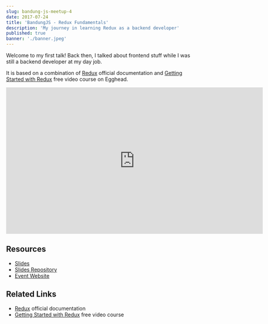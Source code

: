 ```yaml
---
slug: bandung-js-meetup-4
date: 2017-07-24
title: 'BandungJS - Redux Fundamentals'
description: 'My journey in learning Redux as a backend developer'
published: true
banner: './banner.jpeg'
---
```


Welcome to my first talk! Back then, I talked about frontend stuff while I was still a backend developer at my day job.

It is based on a combination of [Redux](http://redux.js.org/) official documentation and [Getting Started with Redux](https://egghead.io/courses/getting-started-with-redux) free video course on Egghead.

<iframe width="700" height="400" src="https://www.youtube.com/embed/-lZiYHNw25k" frameborder="0" allow="accelerometer; autoplay; encrypted-media; gyroscope; picture-in-picture" allowfullscreen></iframe>

## Resources

- [Slides](https://redux-fundamentals.surge.sh/)
- [Slides Repository](https://github.com/zainfathoni/redux-fundamentals)
- [Event Website](https://www.meetup.com/BandungJS/events/241542959/)

## Related Links

- [Redux](http://redux.js.org/) official documentation
- [Getting Started with Redux](https://egghead.io/courses/getting-started-with-redux) free video course
